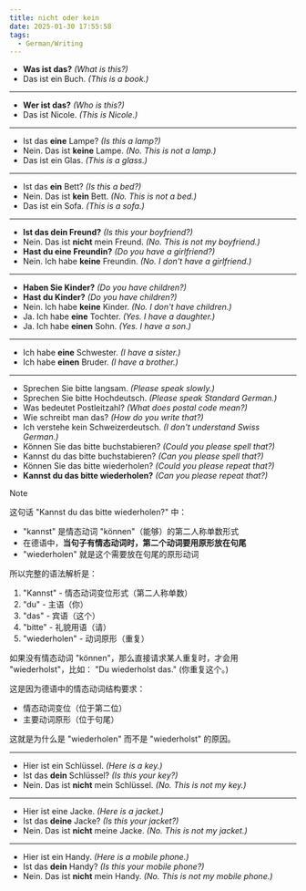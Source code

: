 ```yaml
---
title: nicht oder kein
date: 2025-01-30 17:55:58
tags:
  - German/Writing
---
```

- **Was ist das?** _(What is this?)_
- Das ist ein Buch. _(This is a book.)_
---
- **Wer ist das?** _(Who is this?)_
- Das ist Nicole. _(This is Nicole.)_
---
- Ist das **eine** Lampe? _(Is this a lamp?)_
- Nein. Das ist **keine** Lampe. _(No. This is not a lamp.)_
- Das ist ein Glas. _(This is a glass.)_
---
- Ist das **ein** Bett? _(Is this a bed?)_
- Nein. Das ist **kein** Bett. _(No. This is not a bed.)_
- Das ist ein Sofa. _(This is a sofa.)_
---
- **Ist das dein Freund?** _(Is this your boyfriend?)_
- Nein. Das ist **nicht** mein Freund. _(No. This is not my boyfriend.)_
- **Hast du eine Freundin?** _(Do you have a girlfriend?)_
- Nein. Ich habe **keine** Freundin. _(No. I don't have a girlfriend.)_
---
- **Haben Sie Kinder?** _(Do you have children?)_
- **Hast du Kinder?** _(Do you have children?)_
- Nein. Ich habe **keine** Kinder. _(No. I don't have children.)_
- Ja. Ich habe **eine** Tochter. _(Yes. I have a daughter.)_
- Ja. Ich habe **einen** Sohn. _(Yes. I have a son.)_
---
- Ich habe **eine** Schwester. _(I have a sister.)_
- Ich habe **einen** Bruder. _(I have a brother.)_
---
- Sprechen Sie bitte langsam. _(Please speak slowly.)_
- Sprechen Sie bitte Hochdeutsch. _(Please speak Standard German.)_
- Was bedeutet Postleitzahl? _(What does postal code mean?)_
- Wie schreibt man das? _(How do you write that?)_
- Ich verstehe kein Schweizerdeutsch. _(I don't understand Swiss German.)_
- Können Sie das bitte buchstabieren? _(Could you please spell that?)_
- Kannst du das bitte buchstabieren? _(Can you please spell that?)_
- Können Sie das bitte wiederholen? _(Could you please repeat that?)_
- **Kannst du das bitte wiederholen?** _(Can you please repeat that?)_

> [!NOTE]
>
> 这句话 "Kannst du das bitte wiederholen?" 中：
>
> - "kannst" 是情态动词 "können"（能够）的第二人称单数形式
> - 在德语中，**当句子有情态动词时，第二个动词要用原形放在句尾**
> - "wiederholen" 就是这个需要放在句尾的原形动词
>
> 所以完整的语法解析是：
>
> 1. "Kannst" - 情态动词变位形式（第二人称单数）
> 2. "du" - 主语（你）
> 3. "das" - 宾语（这个）
> 4. "bitte" - 礼貌用语（请）
> 5. "wiederholen" - 动词原形（重复）
>
> 如果没有情态动词 "können"，那么直接请求某人重复时，才会用 "wiederholst"，比如： "Du wiederholst das." (你重复这个。)
>
> 这是因为德语中的情态动词结构要求：
>
> - 情态动词变位（位于第二位）
> - 主要动词原形（位于句尾）
>
> 这就是为什么是 "wiederholen" 而不是 "wiederholst" 的原因。

---
- Hier ist ein Schlüssel. _(Here is a key.)_
- Ist das **dein** Schlüssel? _(Is this your key?)_
- Nein. Das ist **nicht** mein Schlüssel. _(No. This is not my key.)_
---
- Hier ist eine Jacke. _(Here is a jacket.)_
- Ist das **deine** Jacke? _(Is this your jacket?)_
- Nein. Das ist **nicht** meine Jacke. _(No. This is not my jacket.)_
---
- Hier ist ein Handy. _(Here is a mobile phone.)_
- Ist das **dein** Handy? _(Is this your mobile phone?)_
- Nein. Das ist **nicht** mein Handy. _(No. This is not my mobile phone.)_
